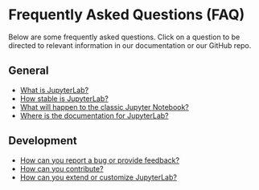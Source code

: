 # Frequently Asked Questions (FAQ)

Below are some frequently asked questions.
Click on a question to be directed to relevant information in our documentation or our GitHub repo.

## General

- [What is JupyterLab?](https://jupyterlab.readthedocs.io/en/stable/getting_started/overview.html)
- [How stable is JupyterLab?](https://jupyterlab.readthedocs.io/en/stable/getting_started/overview.html)
- [What will happen to the classic Jupyter Notebook?](https://jupyterlab.readthedocs.io/en/stable/getting_started/overview.html#releases)
- [Where is the documentation for JupyterLab?](https://jupyterlab.readthedocs.io/en/stable/)

## Development

- [How can you report a bug or provide feedback?](https://github.com/jupyterlab/jupyterlab/issues)
- [How can you contribute?](https://github.com/jupyterlab/jupyterlab/blob/master/CONTRIBUTING.md)
- [How can you extend or customize JupyterLab?](https://jupyterlab.readthedocs.io/en/stable/user/extensions.html)

